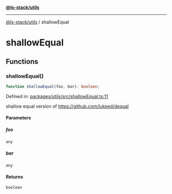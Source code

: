 [**@ls-stack/utils**](README.md)

---

[@ls-stack/utils](modules.md) / shallowEqual

# shallowEqual

## Functions

### shallowEqual()

```ts
function shallowEqual(foo, bar): boolean;
```

Defined in: [packages/utils/src/shallowEqual.ts:11](https://github.com/lucasols/utils/blob/main/packages/utils/src/shallowEqual.ts#L11)

shallow equal version of https://github.com/lukeed/dequal

#### Parameters

##### foo

`any`

##### bar

`any`

#### Returns

`boolean`
